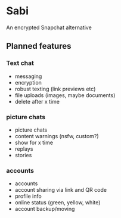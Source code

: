# Sabi
An encrypted Snapchat alternative

## Planned features
### Text chat
 - messaging
 - encryption
 - robust texting (link previews etc)
 - file uploads (images, maybe documents)
 - delete after x time

### picture chats
 - picture chats
 - content warnings (nsfw, custom?)
 - show for x time
 - replays
 - stories
 
### accounts
 - accounts
 - account sharing via link and QR code
 - profile info
 - online status (green, yellow, white)
 - account backup/moving
